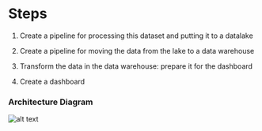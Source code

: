 # Steps 


1. Create a pipeline for processing this dataset and putting it to a datalake

2. Create a pipeline for moving the data from the lake to a data warehouse
3. Transform the data in the data warehouse: prepare it for the dashboard
4. Create a dashboard


### Architecture Diagram

![alt text](https://github.com/sebastian2296/stackoverflow-DE-project/tree/main/img/architecture_diagram.jpg)

